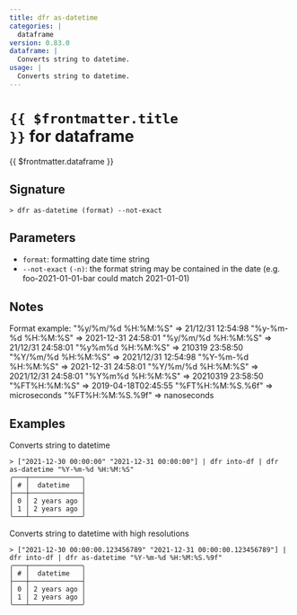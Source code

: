 ```yaml
---
title: dfr as-datetime
categories: |
  dataframe
version: 0.83.0
dataframe: |
  Converts string to datetime.
usage: |
  Converts string to datetime.
---
```


# <code>{{ $frontmatter.title }}</code> for dataframe

<div class='command-title'>{{ $frontmatter.dataframe }}</div>

## Signature

```> dfr as-datetime (format) --not-exact```

## Parameters

 -  `format`: formatting date time string
 -  `--not-exact` `(-n)`: the format string may be contained in the date (e.g. foo-2021-01-01-bar could match 2021-01-01)

## Notes
Format example:
        "%y/%m/%d %H:%M:%S"  => 21/12/31 12:54:98
        "%y-%m-%d %H:%M:%S"  => 2021-12-31 24:58:01
        "%y/%m/%d %H:%M:%S"  => 21/12/31 24:58:01
        "%y%m%d %H:%M:%S"    => 210319 23:58:50
        "%Y/%m/%d %H:%M:%S"  => 2021/12/31 12:54:98
        "%Y-%m-%d %H:%M:%S"  => 2021-12-31 24:58:01
        "%Y/%m/%d %H:%M:%S"  => 2021/12/31 24:58:01
        "%Y%m%d %H:%M:%S"    => 20210319 23:58:50
        "%FT%H:%M:%S"        => 2019-04-18T02:45:55
        "%FT%H:%M:%S.%6f"    => microseconds
        "%FT%H:%M:%S.%9f"    => nanoseconds
## Examples

Converts string to datetime
```shell
> ["2021-12-30 00:00:00" "2021-12-31 00:00:00"] | dfr into-df | dfr as-datetime "%Y-%m-%d %H:%M:%S"
╭───┬─────────────╮
│ # │  datetime   │
├───┼─────────────┤
│ 0 │ 2 years ago │
│ 1 │ 2 years ago │
╰───┴─────────────╯

```

Converts string to datetime with high resolutions
```shell
> ["2021-12-30 00:00:00.123456789" "2021-12-31 00:00:00.123456789"] | dfr into-df | dfr as-datetime "%Y-%m-%d %H:%M:%S.%9f"
╭───┬─────────────╮
│ # │  datetime   │
├───┼─────────────┤
│ 0 │ 2 years ago │
│ 1 │ 2 years ago │
╰───┴─────────────╯

```
